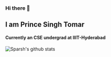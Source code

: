 ### Hi there 👋
## I am Prince Singh Tomar
#### Currently an CSE undergrad at IIIT-Hyderabad 
![Sparsh's github stats](https://github-readme-stats.vercel.app/api?username=princesinghtomar&count_private=true&show_icons=true&theme=algolia) <br />
<!--
**princesinghtomar/princesinghtomar** is a ✨ _special_ ✨ repository because its `README.md` (this file) appears on your GitHub profile.

Here are some ideas to get you started:

- 🔭 I’m currently working on ...
- 🌱 I’m currently learning ...
- 👯 I’m looking to collaborate on ...
- 🤔 I’m looking for help with ...
- 💬 Ask me about ...
- 📫 How to reach me: ...
- 😄 Pronouns: ...
- ⚡ Fun fact: ...
-->
